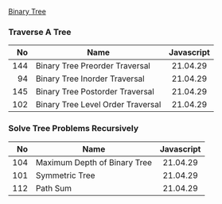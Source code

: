 [Binary Tree](https://leetcode.com/explore/learn/card/data-structure-tree/)

### Traverse A Tree

|  No | Name                              | Javascript |
|----:|-----------------------------------|:----------:|
| 144 | Binary Tree Preorder Traversal    |  21.04.29  |
|  94 | Binary Tree Inorder Traversal     |  21.04.29  |
| 145 | Binary Tree Postorder Traversal   |  21.04.29  |
| 102 | Binary Tree Level Order Traversal |  21.04.29  |

### Solve Tree Problems Recursively

|  No | Name                         | Javascript |
|----:|------------------------------|:----------:|
| 104 | Maximum Depth of Binary Tree |  21.04.29  |
| 101 | Symmetric Tree               |  21.04.29  |
| 112 | Path Sum                     |  21.04.29  |

